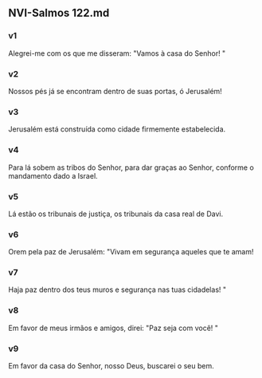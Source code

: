 ## NVI-Salmos 122.md
### v1
 Alegrei-me com os que me disseram: "Vamos à casa do Senhor! "
### v2
 Nossos pés já se encontram dentro de suas portas, ó Jerusalém!
### v3
 Jerusalém está construída como cidade firmemente estabelecida.
### v4
 Para lá sobem as tribos do Senhor, para dar graças ao Senhor, conforme o mandamento dado a Israel.
### v5
 Lá estão os tribunais de justiça, os tribunais da casa real de Davi.
### v6
 Orem pela paz de Jerusalém: "Vivam em segurança aqueles que te amam!
### v7
 Haja paz dentro dos teus muros e segurança nas tuas cidadelas! "
### v8
 Em favor de meus irmãos e amigos, direi: "Paz seja com você! "
### v9
 Em favor da casa do Senhor, nosso Deus, buscarei o seu bem.

